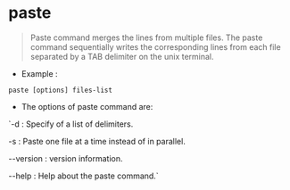 # paste

> Paste command merges the lines from multiple files.
> The paste command sequentially writes the corresponding lines from each file separated by a TAB delimiter on the unix terminal.

- Example :

`paste [options] files-list`

- The options of paste command are:

`-d : Specify of a list of delimiters.

-s : Paste one file at a time instead of in parallel.

--version : version information.

--help : Help about the paste command.`
